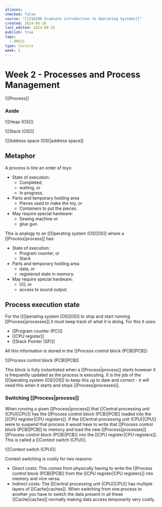 ```yaml
---
aliases: 
checked: false
course: "[[CS6200 Graduate introduction to Operating Systems]]"
created: 2024-08-26
last_edited: 2024-08-26
publish: true
tags:
  - OMSCS
type: lecture
week: 2
---
```

# Week 2 - Processes and Process Management

![[Process]]

### Aside

![[Heap (OS)]]

![[Stack (OS)]]

![[Address space (OS)|address space]]

## Metaphor

A process is line an order of toys:
- State of execution:
	- Completed,
	- waiting, or
	- In progress.
- Parts and temporary holding area
	- Pieces used to make the toy, or
	- Containers to put the pieces.
- May require special hardware:
	- Sewing machine or
	- glue gun.

This is analogy to an [[Operating system (OS)|OS]] where a [[Process|process]] has:
- State of execution:
	- Program counter, or
	- Stack
- Parts and temporary holding area
	- data, or
	- registered state in memory.
- May require special hardware:
	- I/O, or
	- access to sound output.

## Process execution state

For the [[Operating system (OS)|OS]] to stop and start running [[Process|processes]] it must keep track of what it is doing. For this it uses:
- [[Program counter (PC)]]
- [[CPU register]]
- [[Stack Pointer (SP)]]

All this information is stored in the [[Process control block (PCB)|PCB]]:

![[Process control block (PCB)|PCB]]

This block is fully instantiated when a [[Process|process]] starts however it is frequently updated as the process is executing. It is the job of the [[Operating system (OS)|OS]] to keep this up to date and correct - it will need this when it starts and stops [[Process|processes]].

### Switching [[Process|process]]

When running a given [[Process|process]] that [[Central processing unit (CPU)|CPU]] has the [[Process control block (PCB)|PCB]] loaded into the [[CPU register|CPU registers]]. If the [[Central processing unit (CPU)|CPU]] were to suspend that process it would have to write that [[Process control block (PCB)|PCB]] to memory and load the new [[Process|processes]] [[Process control block (PCB)|PCB]] into the [[CPU register|CPU registers]]. This is called a [[Context switch (CPU)]].

![[Context switch (CPU)]]

Context switching is costly for two reasons:
- Direct costs: This comes from physically having to write the [[Process control block (PCB)|PCB]] from the [[CPU register|CPU registers]] into memory and vice versa.
- Indirect costs: The [[Central processing unit (CPU)|CPU]] has multiple layers of [[Cache|caches]]. When switching from one process to another you have to switch the data present in all these [[Cache|caches]] normally making data access temporarily very costly.

